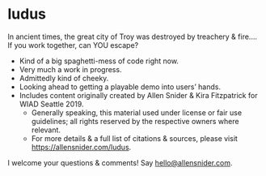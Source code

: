 # ludus
In ancient times, the great city of Troy was destroyed by treachery &amp; fire.... If you work together, can YOU escape?

* Kind of a big spaghetti-mess of code right now. 
* Very much a work in progress.
* Admittedly kind of cheeky.
* Looking ahead to getting a playable demo into users’ hands.
* Includes content originally created by Allen Snider & Kira Fitzpatrick
  for WIAD Seattle 2019.
    * Generally speaking, this material used under license or fair use guidelines; all rights reserved by the respective owners where relevant.
    * For more details & a full list of citations & sources, please visit <https://allensnider.com/ludus>.

I welcome your questions & comments! Say <hello@allensnider.com>.
